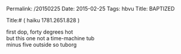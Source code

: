 Permalink: /20150225
Date: 2015-02-25
Tags:  hbvu
Title: BAPTIZED
  
Title:# ( haiku 1781.2651.828 )  
  
first dop, forty degrees hot  
but this one not a time-machine tub  
minus five outside so tuborg  
